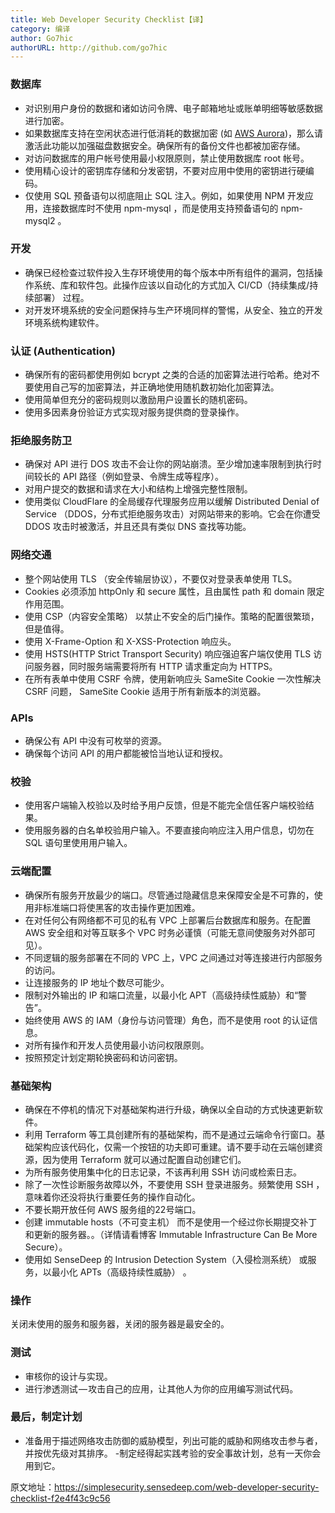 ```yaml
---
title: Web Developer Security Checklist【译】
category: 编译
author: Go7hic
authorURL: http://github.com/go7hic
---
```

### 数据库

- 对识别用户身份的数据和诸如访问令牌、电子邮箱地址或账单明细等敏感数据进行加密。
- 如果数据库支持在空闲状态进行低消耗的数据加密 (如 [AWS Aurora](https://aws.amazon.com/about-aws/whats-new/2015/12/amazon-aurora-now-supports-encryption-at-rest/))，那么请激活此功能以加强磁盘数据安全。确保所有的备份文件也都被加密存储。<!--truncate-->
- 对访问数据库的用户帐号使用最小权限原则，禁止使用数据库 root 帐号。
- 使用精心设计的密钥库存储和分发密钥，不要对应用中使用的密钥进行硬编码。
- 仅使用 SQL 预备语句以彻底阻止 SQL 注入。例如，如果使用 NPM 开发应用，连接数据库时不使用 npm-mysql ，而是使用支持预备语句的 npm-mysql2 。


### 开发
- 确保已经检查过软件投入生存环境使用的每个版本中所有组件的漏洞，包括操作系统、库和软件包。此操作应该以自动化的方式加入 CI/CD（持续集成/持续部署） 过程。
- 对开发环境系统的安全问题保持与生产环境同样的警惕，从安全、独立的开发环境系统构建软件。

### 认证 (Authentication)
- 确保所有的密码都使用例如 bcrypt 之类的合适的加密算法进行哈希。绝对不要使用自己写的加密算法，并正确地使用随机数初始化加密算法。
- 使用简单但充分的密码规则以激励用户设置长的随机密码。
- 使用多因素身份验证方式实现对服务提供商的登录操作。

### 拒绝服务防卫

- 确保对 API 进行 DOS 攻击不会让你的网站崩溃。至少增加速率限制到执行时间较长的 API 路径（例如登录、令牌生成等程序）。
- 对用户提交的数据和请求在大小和结构上增强完整性限制。
- 使用类似 CloudFlare 的全局缓存代理服务应用以缓解 Distributed Denial of Service （DDOS，分布式拒绝服务攻击）对网站带来的影响。它会在你遭受 DDOS 攻击时被激活，并且还具有类似 DNS 查找等功能。


### 网络交通

- 整个网站使用 TLS （安全传输层协议），不要仅对登录表单使用 TLS。
- Cookies 必须添加 httpOnly 和 secure 属性，且由属性 path 和 domain 限定作用范围。
- 使用 CSP（内容安全策略） 以禁止不安全的后门操作。策略的配置很繁琐，但是值得。
- 使用 X-Frame-Option 和 X-XSS-Protection 响应头。
- 使用 HSTS(HTTP Strict Transport Security) 响应强迫客户端仅使用 TLS 访问服务器，同时服务端需要将所有 HTTP 请求重定向为 HTTPS。
- 在所有表单中使用 CSRF 令牌，使用新响应头 SameSite Cookie 一次性解决 CSRF 问题， SameSite Cookie 适用于所有新版本的浏览器。

### APIs

- 确保公有 API 中没有可枚举的资源。
- 确保每个访问 API 的用户都能被恰当地认证和授权。

### 校验

- 使用客户端输入校验以及时给予用户反馈，但是不能完全信任客户端校验结果。
- 使用服务器的白名单校验用户输入。不要直接向响应注入用户信息，切勿在 SQL 语句里使用用户输入。

### 云端配置

- 确保所有服务开放最少的端口。尽管通过隐藏信息来保障安全是不可靠的，使用非标准端口将使黑客的攻击操作更加困难。
- 在对任何公有网络都不可见的私有 VPC 上部署后台数据库和服务。在配置 AWS 安全组和对等互联多个 VPC 时务必谨慎（可能无意间使服务对外部可见）。
- 不同逻辑的服务部署在不同的 VPC 上，VPC 之间通过对等连接进行内部服务的访问。
- 让连接服务的 IP 地址个数尽可能少。
- 限制对外输出的 IP 和端口流量，以最小化 APT（高级持续性威胁）和“警告”。
- 始终使用 AWS 的 IAM（身份与访问管理）角色，而不是使用 root 的认证信息。
- 对所有操作和开发人员使用最小访问权限原则。
- 按照预定计划定期轮换密码和访问密钥。


### 基础架构

- 确保在不停机的情况下对基础架构进行升级，确保以全自动的方式快速更新软件。
- 利用 Terraform 等工具创建所有的基础架构，而不是通过云端命令行窗口。基础架构应该代码化，仅需一个按钮的功夫即可重建。请不要手动在云端创建资源，因为使用 Terraform 就可以通过配置自动创建它们。
- 为所有服务使用集中化的日志记录，不该再利用 SSH 访问或检索日志。
- 除了一次性诊断服务故障以外，不要使用 SSH 登录进服务。频繁使用 SSH ，意味着你还没将执行重要任务的操作自动化。
- 不要长期开放任何 AWS 服务组的22号端口。
- 创建 immutable hosts（不可变主机） 而不是使用一个经过你长期提交补丁和更新的服务器。。（详情请看博客 Immutable Infrastructure Can Be More Secure）。
- 使用如 SenseDeep 的 Intrusion Detection System（入侵检测系统） 或服务，以最小化 APTs（高级持续性威胁） 。


### 操作

关闭未使用的服务和服务器，关闭的服务器是最安全的。

### 测试

- 审核你的设计与实现。
- 进行渗透测试 — 攻击自己的应用，让其他人为你的应用编写测试代码。

### 最后，制定计划

- 准备用于描述网络攻击防御的威胁模型，列出可能的威胁和网络攻击参与者，并按优先级对其排序。
-制定经得起实践考验的安全事故计划，总有一天你会用到它。

原文地址：https://simplesecurity.sensedeep.com/web-developer-security-checklist-f2e4f43c9c56